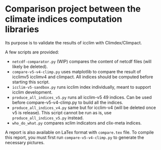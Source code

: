 # Comparison project between the climate indices computation libraries

Its purpose is to validate the results of icclim with Climdex/Climpact.

A few scripts are provided:
- `netcdf-comparator.py` (WIP) compares the content of netcdf files (will likely be deleted).
- `compare-v5-v4-climp.py` uses matplotlib to compare the result of icclimv5 icclimv4 and climpact. 
All indices should be computed before starting this script.
- `icclim-v5-sandbox.py` runs icclim index individually, meant to support icclim development.
- `produce_all_indices_v5.py` runs all icclim-v5 49 indices. Can be used before compare-v5-v4-climp.py to
build all the indices.
- `produce_all_indices_v4.py` same but for icclim-v4 (will be deleted once v5 is release).
This script cannot be run as is, use `produce_all_indices_v5.py` instead.
- `who_do_what.py` compares xclim indicators and clix-meta indices.

A report is also available on LaTex format with `compare.tex` file.
To compile this report, you must first run `compare-v5-v4-climp.py` to generate the necessary pictures.
